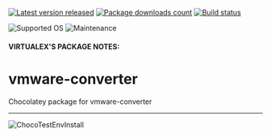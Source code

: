 [![Latest version released](https://img.shields.io/chocolatey/v/vmware-converter.svg)](https://chocolatey.org/packages/vmware-converter)
[![Package downloads count](https://img.shields.io/chocolatey/dt/vmware-converter.svg)](https://chocolatey.org/packages/vmware-converter)
[![Build status](https://img.shields.io/appveyor/ci/virtualex-itv/choco-vmware-converter/master.svg?logo=appveyor)](https://ci.appveyor.com/project/virtualex-itv/choco-vmware-converter)

![Supported OS](https://img.shields.io/badge/os-windows-blue.svg)
![Maintenance](https://img.shields.io/maintenance/yes/2020.svg)

#### VIRTUALEX'S PACKAGE NOTES:

# vmware-converter
Chocolatey package for vmware-converter

---

![ChocoTestEnvInstall](https://rawcdn.githack.com/virtualex-itv/choco-vmware-converter/4f24f0f11b5e47f6101f5be69a3031f3a7c42f89/_img/choco-vmwconv-test.png)
